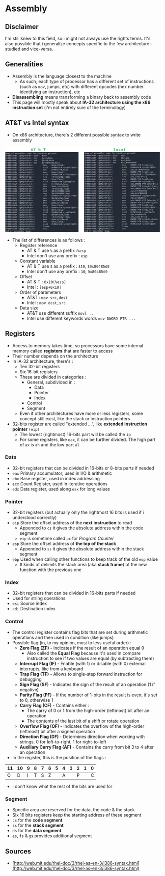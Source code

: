 # Assembly

## Disclaimer

I'm still knew to this field, so i might not always use the rights terms. It's also possible that i generalize concepts specific to the few architecture i studied and vice-versa.

## Generalities

* Assembly is the language closest to the machine
  * As such, each type of processor has a different set of instructions \(such as `mov`, jumps, etc\) with different opcodes \(hex number identifying an instruction\), etc
* **Disassembling** means transforming a binary back to assembly code
* This page will mostly speak about **IA-32 architecture using the x86 instruction set** \(i'm not entirely sure of the terminology\)

## AT&T vs Intel syntax

* On x86 architecture, there's 2 different possible syntax to write assembly

![](../.gitbook/assets/att-vs-intel.png)

* The list of differences is as follows :
  * Register reference  
    * AT & T  use `%` as a prefix  :`%esp`
    * Intel don't use any prefix : `esp`
  * Constant variable
    * AT & T use `$` as a prefix : `$10`, `$0x80485d0`
    * Intel don't use any prefix : `10`, `0x80485d0`
  * Offset
    * AT & T : `0x10(%esp)`
    * Intel : `[esp+0x10]`
  * Order of parameters
    * AT&T : `mov src,dest`
    * Intel : `mov dest,src`
  * Data size 
    * AT&T  use different suffix `movl ..`
    * Intel use different keywords words `mov DWORD PTR ...`

## Registers

* Access to memory takes time, so processors have some internal memory called **registers** that are faster to access
* Their number depends on the architecture
* In IA-32 architecture, there's :
  * Ten 32-bit registers
  * Six 16-bit registers
  * These are divided in categories :
    * General, subdivided in :
      * Data
      * Pointer
      * Index
    * Control
    * Segment
  * Even if other architectures have more or less registers, some concept still exist, like the stack or instruction pointers
* 32-bits register are called "extended ...", like **extended instruction pointer** `(eip)`
  * The lowest \(rightmost\) 16-bits part will be called the `ip`
  * For some registers, like `eax`, it can be further divided. The high part of `ax` is `ah` and the low part `al`

### **Data**

* 32-bit registers that can be divided in 16-bits or 8-bits parts if needed
* `eax` Primary accumulator, used in I/O & arithmetic
* `ebx` Base register, used in index addressing
* `ecx` Count Register, used in iterative operations
* `edx` Data register, used along `eax` for long values

### Pointer

* 32-bit registers \(but actually only the rightmost 16 bits is used if i understood correctly\)
* `eip` Store the offset address of the **next instruction** to read
  * Appended to  `cs` it gives the absolute address within the code segment
  * `eip` is sometime called `pc` for _Program Counter_
* `esp` Store the offset address of **the top of the stack**
  * Appended to `ss` it gives the absolute address within the stack segment
* `ebp` Used when calling other functions to keep track of the old `esp` value
  * It kinds of delimits the stack area \(aka **stack frame**\) of the new function with the previous one

### Index

* 32-bit registers that can be divided in 16-bits parts if needed
* Used for string operations
* `esi` Source index
* `edi` Destination index

### Control

* The control register contains flag bits that are set during arithmetic operations and then used in condition \(like jumps\)
* Possible flag \(in, to my opinion, most to less useful order\) :
  * **Zero Flag \(ZF\)** - Indicates if the result of an operation equal 0
    *  Also called the **Equal Flag** because it's used in compare instruction to see if two values are equal \(by subtracting them\)
  * **Interrupt Flag \(IF\)** - Enable \(with 1\) or disable \(with 0\) external interrupts, like from a keyboard
  * **Trap Flag \(TF\)** - Allows to single-step forward instruction for debugging
  * **Sign Flag \(SF\)** - Indicates the sign of the result of an operation \(1 if negative\)
  * **Parity Flag \(PF\)** - If the number of 1-bits in the result is even, it's set to 0, otherwise 1
  * **Carry Flag \(CF\)** - Contains either :
    * The carry of 0 or 1 from the high-order \(leftmost\) bit after an operation
    * The contents of the last bit of a shift or rotate operation
  * **Overflow Flag \(OF\)** - Indicates the overflow of the high-order \(leftmost\) bit after a signed operation 
  * **Direction Flag \(DF\)** - Determines direction when working with strings, 0 for left-to-right, 1 for right-to-left
  * **Auxiliary Carry Flag \(AF\)** - Contains the carry from bit 3 to 4 after an operation
* In the register, this is the position of the flags :

| 11 | 10 | 9 | 8 | 7 | 6 | 5 | 4 | 3 | 2 | 1 | 0 |
| :--- | :--- | :--- | :--- | :--- | :--- | :---: | :--- | :--- | :--- | :--- | :--- |
| O | D | I | T | S | Z |  | A |  | P |  | C |

* I don't know what the rest of the bits are used for

### Segment

* Specific area are reserved for the data, the code & the stack
* Six 16 bits registers keep the starting address of these segment
* `cs` for the **code segment**
* `ss` for the **stack segment**
* `ds` for the **data segment**
* `es`, `fs` & `gs` provides additional segment

## Sources

* [http://web.mit.edu/rhel-doc/3/rhel-as-en-3/i386-syntax.html](http://web.mit.edu/rhel-doc/3/rhel-as-en-3/i386-syntax.html)


